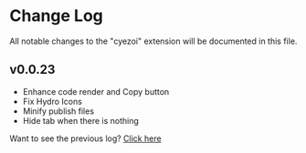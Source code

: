 # Change Log

All notable changes to the "cyezoi" extension will be documented in this file.

## v0.0.23

- Enhance code render and Copy button
- Fix Hydro Icons
- Minify publish files
- Hide tab when there is nothing

Want to see the previous log? [Click here](https://github.com/CYEZOI/cyezoi-helper/commits/main/CHANGELOG.md)
